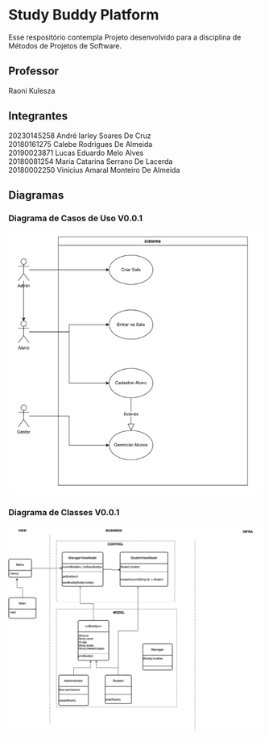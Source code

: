 # Study Buddy Platform

Esse respositório contempla Projeto desenvolvido para a disciplina de Métodos de Projetos de Software.

## Professor

Raoni Kulesza

## Integrantes

20230145258  André Iarley Soares De Cruz      		          
20180161275  Calebe Rodrigues De Almeida      			      
20190023871  Lucas Eduardo Melo Alves  	 			  
20180081254  Maria Catarina Serrano De Lacerda   		
20180002250  Vinicius Amaral Monteiro De Almeida  		

## Diagramas

### Diagrama de Casos de Uso V0.0.1

![Alt text](./assets/diagrama_casos_uso_v0.0.1.png "Diagrama de Casos de Uso V0.0.1")

### Diagrama de Classes V0.0.1

![Alt text](./assets/studybuddyplat.drawio.png "Diagrama de Classes V0.0.1")